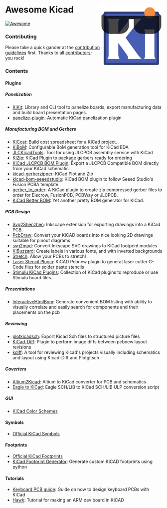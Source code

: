 # <img align="right" width="200" src="img/awesome-kicad.png" alt="awesome-go" title="awesome-kicad" /> Awesome Kicad

[![Awesome](https://cdn.rawgit.com/sindresorhus/awesome/d7305f38d29fed78fa85652e3a63e154dd8e8829/media/badge.svg)](https://github.com/sindresorhus/awesome)

### Contributing

Please take a quick gander at the [contribution guidelines](https://github.com/joanbono/awesome-kicad/blob/main/CONTRIBUTING.md) first. Thanks to all [contributors](https://github.com/joanbono/awesome-kicad/graphs/contributors); you rock!


### Contents

#### Plugins

##### Panelization
+ [KiKit](https://github.com/yaqwsx/KiKit): Library and CLI tool to panelize boards, export manufacturing data and build board presentation pages.
+ [panelize-plugin](https://github.com/msvisser/panelize-plugin): Automatic KiCad panelization plugin


##### Manufacturing BOM and Gerbers
+ [KiCost](https://github.com/xesscorp/KiCost): Build cost spreadsheet for a KiCad project.
+ [KiBoM](https://github.com/SchrodingersGat/KiBoM): Configurable BoM generation tool for KiCad EDA
+ [JLCKicadTools](https://github.com/matthewlai/JLCKicadTools): Tool for using JLCPCB assembly service with KiCad
+ [KiZip](https://github.com/gregdavill/KiZip): KiCad Plugin to package gerbers ready for ordering
+ [KiCad JLCPCB BOM Plugin](https://github.com/wokwi/kicad-jlcpcb-bom-plugin): Export a JLCPCB Compatible BOM directly from your KiCad schematic
+ [kicad-gerberzipper](https://github.com/g200kg/kicad-gerberzipper): KiCad Plot and Zip
+ [kicad-bom-seeedstudio](https://github.com/imrehg/kicad-bom-seeedstudio): KiCad BOM plugin to follow Seeed Studio's Fusion PCBA template
+ [gerber_to_order](https://github.com/asukiaaa/gerber_to_order): A KiCad plugin to create zip compressed gerber files to order for Elecrow, FusionPCB, PCBWay or JLCPCB.
+ [KiCad Better BOM](https://github.com/AlexanderNickolsky/KiCad-Better-BOM): Yet another pretty BOM generator for KiCad.

##### PCB Design
+ [Svg2Shenzhen](https://github.com/badgeek/svg2shenzhen): Inkscape extension for exporting drawings into a KiCad PCB.
+ [PcbDraw](https://github.com/yaqwsx/PcbDraw): Convert your KiCAD boards into nice looking 2D drawings suitable for pinout diagrams
+ [svg2mod](https://github.com/mtl/svg2mod): Convert Inkscape SVG drawings to KiCad footprint modules
+ [KiBuzzard](https://github.com/gregdavill/KiBuzzard): Create labels in various fonts, and with inverted backgrounds
+ [Stretch](https://github.com/JarrettR/Stretch): Allow your PCBs to stretch!
+ [Laser Stencil Plugin](https://github.com/ma-ha/kicad-laser-stencil-plugin): KiCAD Pcbnew plugin to generat laser cutter G-Code files for solder paste stencils
+ [Stimulu KiCad Plugins](https://github.com/stimulu/stimulu-kicad-plugins): Collection of KiCad plugins to reproduce or use Stimulu board files.


##### Presentations
+ [InteractiveHtmlBom](https://github.com/openscopeproject/InteractiveHtmlBom): Generate convenient BOM listing with ability to visually correlate and easily search for components and their placements on the pcb

##### Reviewing
+ [plotkicadsch](https://github.com/jnavila/plotkicadsch): Export Kicad Sch files to structured picture files
+ [KiCad-Diff](https://github.com/Gasman2014/KiCad-Diff): Plugin to perform image diffs between pcbnew layout revisions
+ [kdiff](https://github.com/leoheck/kdiff): A tool for reviewing Kicad's projects visually including schematics and layout using Kicad-Diff and Plotgitsch

##### Coverters

+ [Altium2Kicad](https://github.com/thesourcerer8/altium2kicad): Altium to KiCad converter for PCB and schematics
+ [Eagle to KiCad](https://github.com/lachlanA/eagle-to-kicad): Eagle SCH/LIB to KiCad SCH/LIB ULP conversion script

##### GUI
+ [KiCad Color Schemes](https://github.com/pointhi/kicad-color-schemes)

#### Symbols

+ [Official KiCad Symbols](https://github.com/KiCad/kicad-symbols)

#### Footprints

+ [Official KiCad Footprints](https://github.com/KiCad/kicad-footprints)
+ [KiCad Footprint Generator](https://gitlab.com/kicad/libraries/kicad-footprint-generator): Generate custom KiCAD footprints using python


#### Tutorials

+ [Keyboard PCB guide](https://github.com/ruiqimao/keyboard-pcb-guide): Guide on how to design keyboard PCBs with KiCad
+ [Hawk](https://github.com/MalphasWats/hawk): Tutorial for making an ARM dev board in KiCAD


